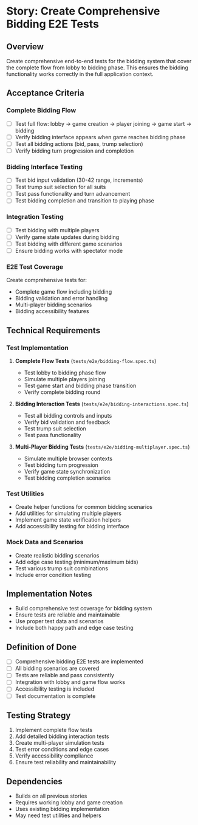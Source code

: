 # Story: Create Comprehensive Bidding E2E Tests

## Overview
Create comprehensive end-to-end tests for the bidding system that cover the complete flow from lobby to bidding phase. This ensures the bidding functionality works correctly in the full application context.

## Acceptance Criteria

### Complete Bidding Flow
- [ ] Test full flow: lobby → game creation → player joining → game start → bidding
- [ ] Verify bidding interface appears when game reaches bidding phase
- [ ] Test all bidding actions (bid, pass, trump selection)
- [ ] Verify bidding turn progression and completion

### Bidding Interface Testing
- [ ] Test bid input validation (30-42 range, increments)
- [ ] Test trump suit selection for all suits
- [ ] Test pass functionality and turn advancement
- [ ] Test bidding completion and transition to playing phase

### Integration Testing
- [ ] Test bidding with multiple players
- [ ] Verify game state updates during bidding
- [ ] Test bidding with different game scenarios
- [ ] Ensure bidding works with spectator mode

### E2E Test Coverage
Create comprehensive tests for:
- Complete game flow including bidding
- Bidding validation and error handling
- Multi-player bidding scenarios
- Bidding accessibility features

## Technical Requirements

### Test Implementation
1. **Complete Flow Tests** (`tests/e2e/bidding-flow.spec.ts`)
   - Test lobby to bidding phase flow
   - Simulate multiple players joining
   - Test game start and bidding phase transition
   - Verify complete bidding round

2. **Bidding Interaction Tests** (`tests/e2e/bidding-interactions.spec.ts`)
   - Test all bidding controls and inputs
   - Verify bid validation and feedback
   - Test trump suit selection
   - Test pass functionality

3. **Multi-Player Bidding Tests** (`tests/e2e/bidding-multiplayer.spec.ts`)
   - Simulate multiple browser contexts
   - Test bidding turn progression
   - Verify game state synchronization
   - Test bidding completion scenarios

### Test Utilities
- Create helper functions for common bidding scenarios
- Add utilities for simulating multiple players
- Implement game state verification helpers
- Add accessibility testing for bidding interface

### Mock Data and Scenarios
- Create realistic bidding scenarios
- Add edge case testing (minimum/maximum bids)
- Test various trump suit combinations
- Include error condition testing

## Implementation Notes
- Build comprehensive test coverage for bidding system
- Ensure tests are reliable and maintainable
- Use proper test data and scenarios
- Include both happy path and edge case testing

## Definition of Done
- [ ] Comprehensive bidding E2E tests are implemented
- [ ] All bidding scenarios are covered
- [ ] Tests are reliable and pass consistently
- [ ] Integration with lobby and game flow works
- [ ] Accessibility testing is included
- [ ] Test documentation is complete

## Testing Strategy
1. Implement complete flow tests
2. Add detailed bidding interaction tests
3. Create multi-player simulation tests
4. Test error conditions and edge cases
5. Verify accessibility compliance
6. Ensure test reliability and maintainability

## Dependencies
- Builds on all previous stories
- Requires working lobby and game creation
- Uses existing bidding implementation
- May need test utilities and helpers
